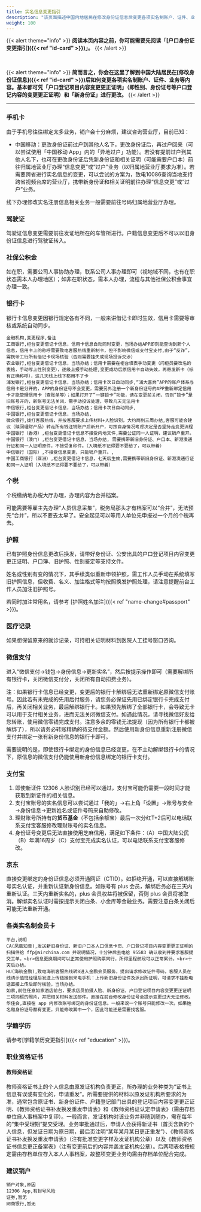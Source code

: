 ```yaml
---
title: 实名信息变更指引
description: "该页面描述中国内地居民在修改身份证信息后变更各项实名制账户、证件、业务等内容的相关指引。基本都可凭「户口登记项目内容变更更正证明」（即性别、身份证号等户口登记内容的变更更正证明）和「新身份证」进行更改。"
weight: 100
---
```


{{< alert theme="info" >}}
**阅读本页内容之前，你可能需要先阅读「[户口身份证变更指引]({{< ref "id-card" >}})」。**
{{< /alert >}}

<p>&nbsp;</p>

{{< alert theme="info" >}}
**简而言之，你会在这里了解到中国大陆居民在[修改身份证信息]({{< ref "id-card" >}})后如何变更各项实名制账户、证件、业务等内容。基本都可凭「户口登记项目内容变更更正证明」（即性别、身份证号等户口登记内容的变更更正证明）和「新身份证」进行更改。**
{{< /alert >}}

---

### 手机卡

由于手机号往往绑定太多业务，销户会十分麻烦，建议咨询营业厅，目前已知：

- 中国移动：更改身份证前过户到其他人名下，更改身份证后，再过户回来（可以尝试使用「中国移动 App」内的「异地过户」功能）。若没有提前过户到其他人名下，也可在更改身份证后凭新身份证和相关证明（可能需要户口本）前往归属地营业厅办理“信息变更”或“过户”业务（以归属地营业厅要求为准）。若需要跨省进行实名信息的变更，可以尝试的方案为，致电10086查询当地支持跨省视频台席的营业厅，携带新身份证和相关证明前往办理“信息变更”或“过户”业务。

线下办理修改实名注册信息相关业务一般需要前往号码归属地营业厅办理。

### 驾驶证

驾驶证信息变更需要前往发证地所在的车管所进行。户籍信息变更后不可以以旧身份证信息进行驾驶证转入。

### 社保公积金

如在职，需要公司人事协助办理，联系公司人事办理即可（视地域不同，也有在职状态需本人办理地区）；如非在职状态，需本人办理，流程与其他社保公积金事宜办理一致。

### 银行卡

银行卡信息变更因银行规定各有不同，一般来讲借记卡即时生效，信用卡需要等审核或系统自动同步。

```csv
金融机构,变更程序,备注
工商银行,柜台变更借记卡信息，信用卡信息自动同时变更，当场办结APP即刻能查询到新个人信息，信用卡上的称呼需要致电客服热线重新制卡，但不影响微信或支付宝支付,由于“反诈”，需携带工行所有借记卡现场核验（否则需要挂失或现场投诉交涉）
农业银行,柜台变更借记卡信息，当场办结；信用卡需要在柜台填表手动变更（问柜员要改名的表格，手动写上性别变更），逐级上报手动处理,变更成功后原信用卡自动失效，再寄发新卡（标有正确称呼），这几天线上线下都用不了卡
浦发银行,柜台变更借记卡信息，当场办结；信用卡次日自动同步,“浦大喜奔”APP的账户体系与信用卡是分开的，APP的身份证号不会变更，需要另外注册一个新身份证号的APP重新绑定信用卡才能管理信用卡（查账单等）；如果打开了“一键锁卡”功能，请在变更前关闭，否则“锁卡”是旧账号开的，新账号无法关闭，需手动投诉处理，导致几天无法用卡
中信银行,柜台变更借记卡信息，当场办结；信用卡次日自动同步,
中国银行,柜台变更借记卡信息，当场办结,
微众银行,拨打客服热线，并按客服要求上传材料+人脸识别，大约两到三周办结,客服可能会建议（赎回理财产品）转走所有钱注销账户后新开户，可按自身情况考虑决定是否坚持走变更流程
中国银行（香港）,柜台变更借记卡信息不接受内地文件,需要公证同一人证明，建议销户重开。
中国银行（澳门）,柜台变更借记卡信息，当场办结, 需要携带新旧身份证、户口本、新港澳通行证和同一人证明原件，不接受复印件。（入境纸不记得要不要给了，可以带着）
中信银行（国际）,不接受信息变更，只能销户重开。,
中国工商银行（亚洲）,柜台变更借记卡信息，七天后生效,需要携带新旧身份证、新港澳通行证和同一人证明（入境纸不记得要不要给了，可以带着）
```

### 个税

个税缴纳地办税大厅办理，办理内容为合并档案。

可能需要等雇主先办理“人员信息采集”，税务局那头才有档案可以“合并”，无法预先“合并”，所以不要去太早了。安全起见可以等用人单位先申报过一个月的个税再去。

### 护照

已有护照身份信息更改后换发，请带好身份证、公安出具的户口登记项目内容变更更正证明、户口簿、旧护照、性别鉴定等支持文件。

姓名或性别有变的情况下，其手续类似重新申领护照，需工作人员手动在系统填写旧护照信息，但收费、名义、加注格式等均按照换发护照处理，请注意提醒前台工作人员加注旧护照号。

若同时加注常用名，请参考 [护照姓名加注]({{< ref "name-change#passport" >}})。

### 医疗记录

如果想保留原来的就诊记录，可持相关证明材料到医院人工挂号窗口咨询。

### 微信支付

进入“微信支付→钱包→身份信息→更新实名”，然后按提示操作即可（需要解绑所有银行卡，关闭微信支付分，关闭所有自动扣费业务）。

注：如果银行卡信息已经变更，变更后的银行卡解绑后无法重新绑定原微信支付账号。因此若有未完成的先用后付服务，请您务必保证先用已绑定银行卡完成支付后，再关闭相关业务，最后解绑银行卡。如果预先解绑了全部银行卡，会导致无卡可以用于支付相关业务，进而无法关闭微信支付。如遇此情况，请寻找微信好友给您转账，使用微信零钱完成支付。注意多余的零钱无法提现（因为所有银行卡都被解绑了），所以请务必转账精确的待支付金额。然后使用新身份信息重新注册微信支付并绑定一张有新身份信息的银行卡即可。

需要说明的是，即使银行卡绑定的身份信息已经变更，在不主动解绑银行卡的情况下，原信息的微信支付仍能使用新身份信息绑定的银行卡支付。

### 支付宝

1. 即使新证件 12306 人脸识别已经可以通过，支付宝可能仍需要一段时间才能获取到新证件的相关信息。
1. 支付宝账号的实名信息可以尝试通过「我的」→右上角「设置」→账号与安全→身份信息→更新姓名或证件号码来自助修改。
1. 理财账号所持有的**货币基金**（不包括余额宝）最后一次分红T+2后可以电话联系支付宝客服修改理财账号的实名信息。
1. 身份证号变更后无法直接使用芝麻信用，满足如下条件：（A）中国大陆公民（B）年满16周岁（C）支付宝完成实名认证，可以电话联系支付宝客服修改。

### 京东

直接变更绑定的身份证信息必须开通网证（CTID）。如拒绝开通，可以直接解绑账号实名认证，并重新认证新身份信息。如账号有 plus 会员，解绑后务必在三天内重新认证。三天内重新实名的，plus 会员权益将被保留，否则 plus 会员将被取消。解绑实名认证时需按提示关闭白条、小金库等金融业务。需要注意白条关闭后可能无法重新开通。

### 各类实名制会员卡

```csv
平台,说明
CA(凤凰知音),发送新旧身份证、新旧户口本人口信息卡页、户口登记项目内容变更更正证明的扫描件给 ffp@airchina.com 并说明情况，十分钟后去电给 95583 确认收到并要求客服提交工单。<br>信息更换期间可以正常使用护照购票同行，所得里程航段可以正常累计。<br>十天后办结。
HU(海航金鹏),致电海航客服热线转8进入金鹏会员服务，提出请求修改证件号码，客服人员在线请示值班经理后发送上传链接到来电手机：上传新旧身份证件及派出所证明，可请求不挂断电话直接上传后即时核验，当场办结。
如家,前往任意如家酒店前台，要求店员拍摄人脸、新身份证、户口登记项目内容变更更正证明三项同框的照片，并把相关材料发送邮件。直接在前台修改身份证号会提示变更过大无法修改。
华住会,直接在 app 内修改账号绑定的身份证信息。一般来说一个账号只能修改一次。如果姓名和身份证号都有变更，只能修改其中一个，因此可能还是需要找客服。
```

### 学籍学历

请参考[学籍学历变更指引]({{< ref "education" >}})。

### 职业资格证书

#### 教师资格证

教师资格证书上的个人信息由原发证机构负责更正，所办理的业务种类为“证书上信息有误或有变化的，申请重发”。所需要提供的材料以原发证机构所要求的为准，通常包含原证书、新身份证件、户籍登记部门出具的登记项目内容变更更正证明、《教师资格证书补发换发重发申请表》和《教师资格证认定申请表》（需由存档单位自人事档案中复印）。一般而言，发证机构对该业务并非随到随办，需在每年的“集中受理期”提交受理。业务审批通过后，申请人会获得新证书（首页含新的个人信息，但发证日期为原日期，最后页注明“某年某月某日更正重发”）、《教师资格证书补发换发重发申请表》（注有批准变更字样及发证机构公章）以及《教师资格证书信息更正备案表》（注有变更前后的内容并盖发证机构公章）。后两项表格按规定需由存档单位存入本人人事档案，故整项变更业务均需由存档单位配合完成。

### 建议销户

```csv
销户对象,原因
12306 App,有封号风险
证券,暂无
网商银行,暂无
```

